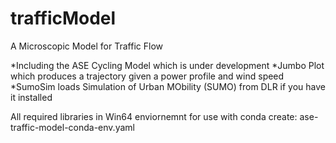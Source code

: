 # trafficModel
A Microscopic Model for Traffic Flow

*Including the ASE Cycling Model which is under development
*Jumbo Plot which produces a trajectory given a power profile and wind speed
*SumoSim loads Simulation of Urban MObility (SUMO) from DLR if you have it installed  

All required libraries in Win64 enviornemnt for use with conda create:
ase-traffic-model-conda-env.yaml
